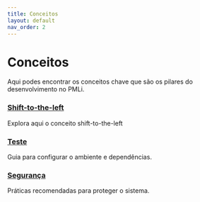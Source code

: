 ```yaml
---
title: Conceitos
layout: default
nav_order: 2
---
```


# Conceitos

Aqui podes encontrar os conceitos chave que são os pilares do desenvolvimento no PMLi.

<div class="grid grid-cols-3 gap-4">
  <div class="card">
    <h3><a href="/shift-to-the-left/">Shift-to-the-left</a></h3>
    <p>Explora aqui o conceito shift-to-the-left</p>
  </div>

  <div class="card">
    <h3><a href="/teste/">Teste</a></h3>
    <p>Guia para configurar o ambiente e dependências.</p>
  </div>

  <div class="card">
    <h3><a href="/seguranca/">Segurança</a></h3>
    <p>Práticas recomendadas para proteger o sistema.</p>
  </div>

</div>
